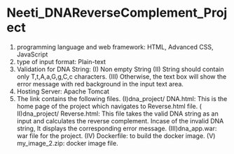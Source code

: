 # Neeti_DNAReverseComplement_Project
1) programming language and web framework: HTML,  Advanced CSS, JavaScript
2)  type of input format: Plain-text
3)  Validation for DNA String:
 (I) Non empty String 
(II) String should contain only T,t,A,a,G,g,C,c characters. 
(III) Otherwise, the text box will show the error message with red background in the input text area.
4) Hosting Server: Apache Tomcat
5) The link contains the following files.
(I)dna_project/ DNA.html: This is the home page of the project which navigates to Reverse.html file.
( II)dna_project/ Reverse.html: This file takes the valid DNA string as an input and calculates the reverse complement. Incase of the invalid DNA string, It displays the corresponding error message.
(III)dna_app.war: war file for the project.
(IV) Dockerfile: to build the docker image.
(V) my_image_2.zip: docker image file.
